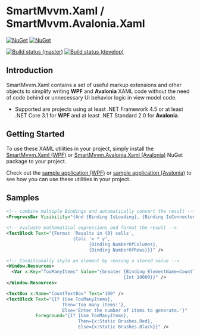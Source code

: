 # SmartMvvm.Xaml / SmartMvvm.Avalonia.Xaml

[![NuGet](https://img.shields.io/nuget/v/SmartMvvm.Xaml.svg?label=nuget%20(WPF))](https://www.nuget.org/packages/SmartMvvm.Xaml/)
[![NuGet](https://img.shields.io/nuget/v/SmartMvvm.Avalonia.Xaml.svg?label=nuget%20(Avalonia))](https://www.nuget.org/packages/SmartMvvm.Avalonia.Xaml/)

[![Build status (master)](https://ci.appveyor.com/api/projects/status/mw21p6jogh4v4cgh/branch/master?svg=true&passingText=master%20-%20passing&pendingText=master%20-%20pending&failingText=master%20-%20FAILED)](https://ci.appveyor.com/project/MichaeIDietrich/SmartMvvm.Xaml/branch/master)
[![Build status (develop)](https://ci.appveyor.com/api/projects/status/mw21p6jogh4v4cgh/branch/develop?svg=true&passingText=develop%20-%20passing&pendingText=develop%20-%20pending&failingText=develop%20-%20FAILED)](https://ci.appveyor.com/project/MichaeIDietrich/SmartMvvm.Xaml/branch/develop)

Introduction
-------------

SmartMvvm.Xaml contains a set of useful markup extensions and other objects to simplify writing **WPF** and **Avalonia** XAML code without the need of code behind or unnecessary UI behavior logic in view model code.

 - Supported are projects using at least .NET Framework 4.5 or at least .NET Core 3.1 for **WPF** and at least .NET Standard 2.0 for **Avalonia**.

Getting Started
-------------------

To use these XAML utilities in your project, simply install the [SmartMvvm.Xaml (WPF)](https://www.nuget.org/packages/SmartMvvm.Xaml) or [SmartMvvm.Avalonia.Xaml (Avalonia)](https://www.nuget.org/packages/SmartMvvm.Xaml) NuGet package to your project.

Check out the [sample application (WPF)](https://github.com/MichaeIDietrich/SmartMvvm.Xaml/tree/develop/src/SmartMvvm.Xaml.Sample) or [sample application (Avalonia)](https://github.com/MichaeIDietrich/SmartMvvm.Xaml/tree/develop/src/SmartMvvm.Avalonia.Xaml.Sample) to see how you can use these utilities in your project.

Samples
-------

```xml
<!-- combine multiple Bindings and automatically convert the result -->
<ProgressBar Visibility="{And {Binding IsLoading}, {Binding IsConnected}}" />

<!-- evaluate mathematical expressions and format the result -->
<TextBlock Text="{Format 'Results in {0} cells', 
                         {Calc 'x * y', 
                               {Binding NumberOfColumns}, 
                               {Binding NumberOfRows}}}" />

<!-- Conditionally style an element by reusing a stored value -->
<Window.Resources>
  <Var x:Key="TooManyItems" Value="{Greater {Binding ElementName=CountTextBox, Path=Text},
                                            {Int 10000}}" />
</Window.Resources>

<TextBox x:Name="CountTextBox" Text="100" />
<TextBlock Text="{If {Use TooManyItems}, 
                     Then='Too many items!'},
                     Else='Enter the number of items to generate.'}"
           Foreground="{If {Use TooManyItems},
                           Then={x:Static Brushes.Red},
                           Else={x:Static Brushes.Black}}" />
```